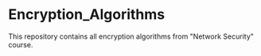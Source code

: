 # Encryption_Algorithms
This repository contains all encryption algorithms from "Network Security" course.
